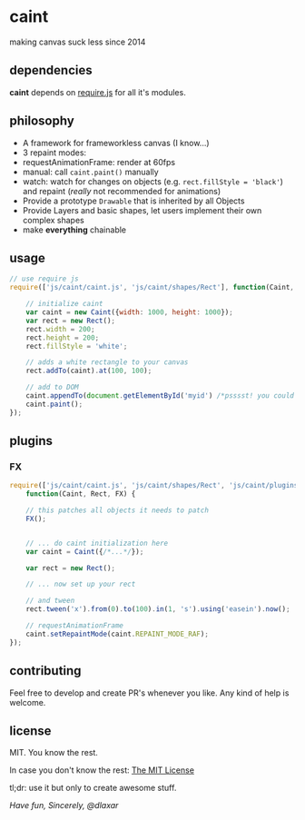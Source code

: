 # caint
making canvas suck less since 2014

## dependencies
**caint** depends on [require.js](http://requirejs.org) for all it's modules.

## philosophy

* A framework for frameworkless canvas (I know...)
* 3 repaint modes:
 * requestAnimationFrame: render at 60fps
 * manual: call ```caint.paint()``` manually
 * watch: watch for changes on objects (e.g. ```rect.fillStyle = 'black'```) and repaint (*really* not recommended for animations)
* Provide a prototype ```Drawable``` that is inherited by all Objects
* Provide Layers and basic shapes, let users implement their own complex shapes
* make **everything** chainable

## usage

```javascript
// use require js
require(['js/caint/caint.js', 'js/caint/shapes/Rect'], function(Caint, Rect) {

	// initialize caint
    var caint = new Caint({width: 1000, height: 1000});
    var rect = new Rect();
    rect.width = 200;
    rect.height = 200;
    rect.fillStyle = 'white';

    // adds a white rectangle to your canvas
    rect.addTo(caint).at(100, 100);

    // add to DOM
    caint.appendTo(document.getElementById('myid') /*psssst! you could also pass a jQ object*/);
    caint.paint();
});
```

## plugins
### FX
```javascript
require(['js/caint/caint.js', 'js/caint/shapes/Rect', 'js/caint/plugins/FX'],
	function(Caint, Rect, FX) {

	// this patches all objects it needs to patch
	FX();


    // ... do caint initialization here
	var caint = Caint({/*...*/});

	var rect = new Rect();

    // ... now set up your rect

    // and tween
    rect.tween('x').from(0).to(100).in(1, 's').using('easein').now();

    // requestAnimationFrame
    caint.setRepaintMode(caint.REPAINT_MODE_RAF);
});
```


## contributing
Feel free to develop and create PR's whenever you like. Any kind of help is welcome.

## license
MIT. You know the rest.

In case you don't know the rest: [The MIT License](http://opensource.org/licenses/MIT)

tl;dr: use it but only to create awesome stuff.

*Have fun,
Sincerely,
@dlaxar*